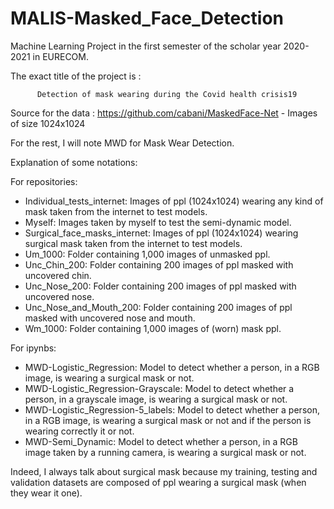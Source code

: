 # MALIS-Masked_Face_Detection

Machine Learning Project in the first semester of the scholar year 2020-2021 in EURECOM.

The exact title of the project is : 

          Detection of mask wearing during the Covid health crisis19

Source for the data : https://github.com/cabani/MaskedFace-Net - Images of size 1024x1024

For the rest, I will note MWD for Mask Wear Detection.

Explanation of some notations:

For repositories:
- Individual_tests_internet: Images of ppl (1024x1024) wearing any kind of mask taken from the internet to test models. 
- Myself: Images taken by myself to test the semi-dynamic model.
- Surgical_face_masks_internet: Images of ppl (1024x1024) wearing surgical mask taken from the internet to test models.
- Um_1000: Folder containing 1,000 images of unmasked ppl.
- Unc_Chin_200: Folder containing 200 images of ppl masked with uncovered chin.
- Unc_Nose_200: Folder containing 200 images of ppl masked with uncovered nose.
- Unc_Nose_and_Mouth_200: Folder containing 200 images of ppl masked with uncovered nose and mouth.
- Wm_1000: Folder containing 1,000 images of (worn) mask ppl.

For ipynbs:
- MWD-Logistic_Regression: Model to detect whether a person, in a RGB image, is wearing a surgical mask or not.
- MWD-Logistic_Regression-Grayscale: Model to detect whether a person, in a grayscale image, is wearing a surgical mask or not.
- MWD-Logistic_Regression-5_labels: Model to detect whether a person, in a RGB image, is wearing a surgical mask or not and if the person is wearing correctly it or not. 
- MWD-Semi_Dynamic: Model to detect whether a person, in a RGB image taken by a running camera, is wearing a surgical mask or not.

Indeed, I always talk about surgical mask because my training, testing and validation datasets are composed of ppl wearing a surgical mask (when they wear it one).

